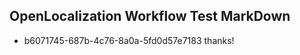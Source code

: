 ## OpenLocalization Workflow Test MarkDown
* b6071745-687b-4c76-8a0a-5fd0d57e7183 
thanks!<!--HONumber=Mar16_HO2-->
